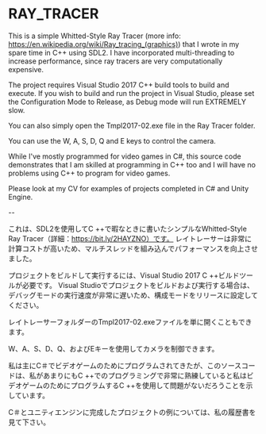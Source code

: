 # RAY_TRACER

This is a simple Whitted-Style Ray Tracer (more info: https://en.wikipedia.org/wiki/Ray_tracing_(graphics)) that I wrote
in my spare time in C++ using SDL2. I have incorporated multi-threading to increase performance, since ray tracers are
very computationally expensive.

The project requires Visual Studio 2017 C++ build tools to build and execute. If you wish to build and run the project
in Visual Studio, please set the Configuration Mode to Release, as Debug mode will run EXTREMELY slow.

You can also simply open the Tmpl2017-02.exe file in the Ray Tracer folder.

You can use the W, A, S, D, Q and E keys to control the camera.

While I've mostly programmed for video games in C#, this source code demonstrates that I am skilled at programming
in C++ too and I will have no problems using C++ to program for video games.

Please look at my CV for examples of projects completed in C# and Unity Engine.

--

これは、SDL2を使用してC ++で暇なときに書いたシンプルなWhitted-Style Ray Tracer（詳細：https://bit.ly/2HAYZNO）です。 レイトレーサーは非常に計算コストが高いため、マルチスレッドを組み込んでパフォーマンスを向上させました。

プロジェクトをビルドして実行するには、Visual Studio 2017 C ++ビルドツールが必要です。 Visual Studioでプロジェクトをビルドおよび実行する場合は、デバッグモードの実行速度が非常に遅いため、構成モードをリリースに設定してください。

レイトレーサーフォルダーのTmpl2017-02.exeファイルを単に開くこともできます。

W、A、S、D、Q、およびEキーを使用してカメラを制御できます。

私は主にC＃でビデオゲームのためにプログラムされてきたが、このソースコードは、私があまりにもC ++でのプログラミングで非常に熟練していると私はビデオゲームのためにプログラムするC ++を使用して問題がないだろうことを示しています。

C＃とユニティエンジンに完成したプロジェクトの例については、私の履歴書を見て下さい。
